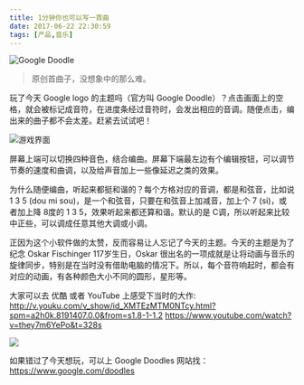 ```yaml
---
title: 1分钟你也可以写一首曲
date: 2017-06-22 22:30:59
tags: [产品,音乐]
---
```

![Google Doodle](https://i.imgur.com/0Z6BYaX.png)

> 原创首曲子，没想象中的那么难。

<!-- more -->

玩了今天 Google logo 的主题吗（官方叫 Google Doodle）？点击画面上的空格，就会被标记成音符，在进度条经过音符时，会发出相应的音调。随便点击，编出来的曲子都不会太差。赶紧去试试吧！


![游戏界面](https://i.imgur.com/UUFRT6m.png)


屏幕上端可以切换四种音色，结合编曲。屏幕下端最左边有个编辑按钮，可以调节节奏的速度和曲调，以及给声音加上一些像延迟之类的效果。

为什么随便编曲，听起来都挺和谐的？每个方格对应的音调，都是和弦音，比如说 1 3 5 (dou mi sou)，是一个和弦音，只要在和弦音上加减音，加上个 7 (si)，或者加上降 8度的 1 3 5，效果听起来都还算和谐。默认的是 C调，所以听起来比较中正些，可以调成任意其他大调或小调。

正因为这个小软件做的太赞，反而容易让人忘记了今天的主题。今天的主题是为了纪念 Oskar  Fischinger 117岁生日，Oskar 很出名的一项成就是让将动画与音乐的旋律同步，特别是在当时没有借助电脑的情况下。所以，每个音符响起时，都会有对应的动画，有各种颜色大小不同的圆形，星形等。

大家可以去 优酷 或者 YouTube 上感受下当时的大作:
http://v.youku.com/v_show/id_XMTEzMTM0NTcy.html?spm=a2h0k.8191407.0.0&from=s1.8-1-1.2
https://www.youtube.com/watch?v=they7m6YePo&t=328s

![](https://i.imgur.com/DEFkkdc.png)

如果错过了今天想玩，可以上 Google Doodles 网站找：
https://www.google.com/doodles
